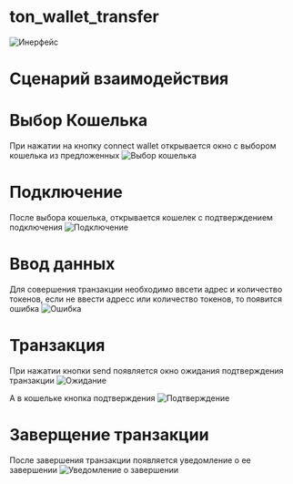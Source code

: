 # ton_wallet_transfer
![Инерфейс](ton/interface.png)


# Сценарий взаимодействия
# Выбор Кошелька
При нажатии на кнопку connect wallet открывается окно с выбором кошелька из предложенных
![Выбор кошелька](ton/select_wallet.png)

# Подключение
После выбора кошелька, открывается кошелек с подтверждением подключения
![Подключение](ton/connect_wallet.png)

# Ввод данных
Для совершения транзакции необходимо ввсети адрес и количество токенов, если не ввести адресс или количество токенов, то появится ошибка
![Ошибка](ton/empty_address.png)


# Транзакция
При нажатии кнопки send появляется окно ожидания подтверждения транзакции
![Ожидание](ton/waiting_confirm.png)

А в кошельке кнопка подтверждения
![Подтверждение](ton/confirm_in_wallet.png)

# Заверщение транзакции
После завершения транзакции появляется уведомление о ее завершении
![Уведомление о завершении](ton/transaction_confirm.png)
